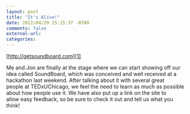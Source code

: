 ```yaml
---
layout: post
title: "It's Alive!"
date: 2012/04/29 15:15:37 -0700
comments: false
external-url:
categories:
---
```

[http://getsoundboard.com][1]   
  
Me and Jon are finally at the stage where we can start showing off our   
idea called SoundBoard, which was conceived and well received at a   
hackathon last weekend. After talking about it with several great   
people at TEDxUChicago, we feel the need to learn as much as possible   
about how people use it. We have also put up a link on the site to   
allow easy feedback, so be sure to check it out and tell us what you   
think!

[1]: http://getsoundboard.com